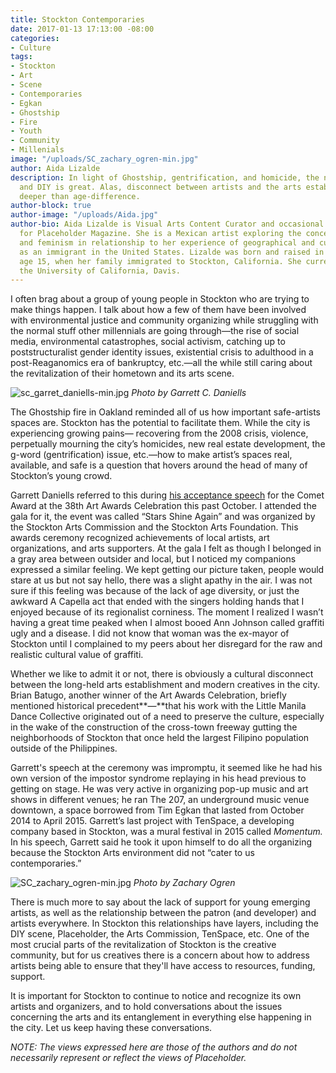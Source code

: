 ```yaml
---
title: Stockton Contemporaries
date: 2017-01-13 17:13:00 -08:00
categories:
- Culture
tags:
- Stockton
- Art
- Scene
- Contemporaries
- Egkan
- Ghostship
- Fire
- Youth
- Community
- Millenials
image: "/uploads/SC_zachary_ogren-min.jpg"
author: Aida Lizalde
description: In light of Ghostship, gentrification, and homicide, the need for art
  and DIY is great. Alas, disconnect between artists and the arts establishment goes
  deeper than age-difference.
author-block: true
author-image: "/uploads/Aida.jpg"
author-bio: Aida Lizalde is Visual Arts Content Curator and occasional contributor
  for Placeholder Magazine. She is a Mexican artist exploring the concepts of identity
  and feminism in relationship to her experience of geographical and cultural-misplacement
  as an immigrant in the United States. Lizalde was born and raised in Mexico until
  age 15, when her family immigrated to Stockton, California. She currently attends
  the University of California, Davis.
---
```


I often brag about a group of young people in Stockton who are trying to make things happen. I talk about how a few of them have been involved with environmental justice and community organizing while struggling with the normal stuff other millennials are going through—the rise of social media, environmental catastrophes, social activism, catching up to poststructuralist gender identity issues, existential crisis to adulthood in a post-Reaganomics era of bankruptcy, etc.—all the while still caring about the revitalization of their hometown and its arts scene.

![sc_garret_daniells-min.jpg](/uploads/sc_garret_daniells-min.jpg)
*Photo by Garrett C. Daniells*

The Ghostship fire in Oakland reminded all of us how important safe-artists spaces are. Stockton has the potential to facilitate them. While the city is experiencing growing pains— recovering from the 2008 crisis, violence, perpetually mourning the city’s homicides, new real estate development, the g-word (gentrification) issue, etc.—how to make artist’s spaces real, available, and safe is a question that hovers around the head of many of Stockton’s young crowd.

Garrett Daniells referred to this during [his acceptance speech](http://www.recordnet.com/entertainmentlife/20160729/stockton-art-scene-stars-to-be-honored) for the Comet Award at the 38th Art Awards Celebration this past October. I attended the gala for it, the event was called “Stars Shine Again” and was organized by the Stockton Arts Commission and the Stockton Arts Foundation. This awards ceremony recognized achievements of local artists, art organizations, and arts supporters. At the gala I felt as though I belonged in a gray area between outsider and local, but I noticed my companions expressed a similar feeling. We kept getting our picture taken, people would stare at us but not say hello, there was a slight apathy in the air. I was not sure if this feeling was because of the lack of age diversity, or just the awkward A Capella act that ended with the singers holding hands that I enjoyed because of its regionalist corniness. The moment I realized I wasn’t having a great time peaked when I almost booed Ann Johnson called graffiti ugly and a disease. I did not know that  woman was the ex-mayor of Stockton until I complained to my peers about her disregard for the raw and realistic cultural value of graffiti.

Whether we like to admit it or not, there is obviously a cultural disconnect between the long-held arts establishment and modern creatives in the city. Brian Batugo, another winner of the Art Awards Celebration, briefly mentioned historical precedent**—**that his work with the Little Manila Dance Collective originated out of a need to preserve the culture, especially in the wake of the construction of the cross-town freeway gutting the neighborhoods of Stockton that once held the largest Filipino population outside of the Philippines.

Garrett's speech at the ceremony was impromptu, it seemed like he had his own version of the impostor syndrome replaying in his head previous to getting on stage. He was very active in organizing pop-up music and art shows in different venues; he ran The 207, an underground music venue downtown, a space borrowed from Tim Egkan that lasted from October 2014 to April 2015. Garrett’s last project with TenSpace, a developing company based in Stockton, was a mural festival in 2015 called *Momentum.* In his speech, Garrett said he took it upon himself to do all the organizing because the Stockton Arts environment did not “cater to us contemporaries.”

![SC_zachary_ogren-min.jpg](/uploads/SC_zachary_ogren-min.jpg)
*Photo by Zachary Ogren*

There is much more to say about the lack of support for young emerging artists, as well as the relationship between the patron (and developer) and artists everywhere. In Stockton this relationships have layers, including the DIY scene, Placeholder, the Arts Commission, TenSpace, etc. One of the most crucial parts of the revitalization of Stockton is the creative community, but for us creatives there is a concern about how to address artists being able to ensure that they'll have access to resources, funding, support.

It is important for Stockton to continue to notice and recognize its own artists and organizers, and to hold conversations about the issues concerning the arts and its entanglement in everything else happening in the city. Let us keep having these conversations.

*NOTE: The views expressed here are those of the authors and do not necessarily represent or reflect the views of Placeholder.*